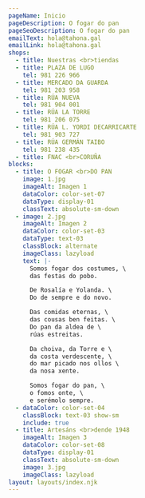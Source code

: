 ```yaml
---
pageName: Inicio
pageDescription: O fogar do pan
pageSeoDescription: O fogar do pan
emailText: hola@tahona.gal
emailLink: hola@tahona.gal
shops:
  - title: Nuestras <br>tiendas
  - title: PLAZA DE LUGO
    tel: 981 226 966
  - title: MERCADO DA GUARDA
    tel: 981 203 958
  - title: RÚA NUEVA
    tel: 981 904 001
  - title: RÚA LA TORRE
    tel: 981 206 075
  - title: RÚA L. YORDI DECARRICARTE
    tel: 981 903 727
  - title: RÚA GERMÁN TAIBO
    tel: 981 238 435
  - title: FNAC <br>CORUÑA
blocks:
  - title: O FOGAR <br>DO PAN
    image: 1.jpg
    imageAlt: Imagen 1
    dataColor: color-set-07
    dataType: display-01
    classText: absolute-sm-down
  - image: 2.jpg
    imageAlt: Imagen 2
    dataColor: color-set-03
    dataType: text-03
    classBlock: alternate
    imageClass: lazyload
    text: |-
      Somos fogar dos costumes, \
      das festas do pobo.

      De Rosalía e Yolanda. \
      Do de sempre e do novo.

      Das comidas eternas, \
      das cousas ben feitas. \
      Do pan da aldea de \
      rúas estreitas.

      Da choiva, da Torre e \
      da costa verdescente, \
      do mar picado nos ollos \
      da nosa xente.

      Somos fogar do pan, \
      o fomos onte, \
      e serémolo sempre.
  - dataColor: color-set-04
    classBlock: text-03 show-sm
    include: true
  - title: Artesáns <br>dende 1948
    imageAlt: Imagen 3
    dataColor: color-set-08
    dataType: display-01
    classText: absolute-sm-down
    image: 3.jpg
    imageClass: lazyload
layout: layouts/index.njk
---
```

